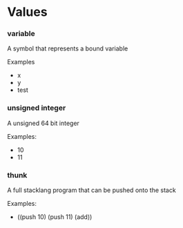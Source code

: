 # Values

### variable

A symbol that represents a bound variable

Examples

- x
- y
- test

### unsigned integer

A unsigned 64 bit integer

Examples:

- 10
- 11

### thunk

A full stacklang program that can be pushed onto the stack

Examples:

- ((push 10) (push 11) (add))

